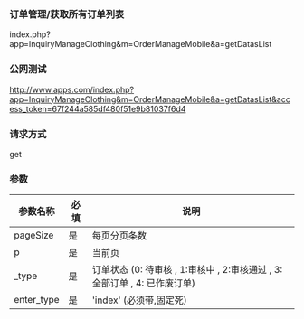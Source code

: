 ### **订单管理/获取所有订单列表**
index.php?app=InquiryManageClothing&m=OrderManageMobile&a=getDatasList

### **公网测试**
http://www.apps.com/index.php?app=InquiryManageClothing&m=OrderManageMobile&a=getDatasList&access_token=67f244a585df480f51e9b81037f6d4

### **请求方式**
get


### **参数**
| 参数名称  |必填|     说明      |
|------|-----|------|
| pageSize| 是 |   每页分页条数|
| p     | 是 |   当前页   |
| _type     | 是 |   订单状态 (0: 待审核 , 1:审核中 , 2:审核通过 , 3: 全部订单 , 4: 已作废订单)|
| enter_type| 是 |   'index' (必须带,固定死)|